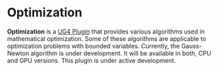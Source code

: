 # Optimization #

**Optimization** is a [UG4 Plugin](https://github.com/UG4) that provides various algorithms
used in mathematical optimization. Some of these algorithms are applicable to optimization problems with
bounded variables. Currently, the Gauss-Newton algorithm is under development. It will be available in both, CPU and GPU versions.
This plugin is under active development.
